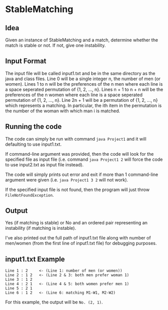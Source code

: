 # StableMatching

## Idea
Given an instance of StableMatching and a match, determine whether the match is stable or not. If not, give one instability.

## Input Format
The input file will be called input1.txt and be in the same directory as the java and class files.
Line 0 will be a single integer n, the number of men (or women). 
Lines 1 to n will be the preferences of the n men where each line is a space seperated permutation of {1, 2, ..., n}.
Lines n + 1 to n + n will be the preferences of the n women where each line is a space seperated permutation of {1, 2, ..., n}.
Line 2n + 1 will be a permutation of {1, 2, ..., n} which represents a matching. 
In particular, the ith item in the permutation is the number of the woman with which man i is matched.

## Running the code
The code can simply be run with command `java Project1` and it will defaulting to use input1.txt. 

If command-line argument was provided, then the code will look for the specified file as input file (i.e. command `java Project1 2` will force the code to use input2.txt as input file instead).

The code will simply prints out error and exit if more than 1 command-line argument were given (i.e. `java Project1 3 2` will not work).

If the specified input file is not found, then the program will just throw `FileNotFoundException`.

## Output
Yes (if matching is stable) or No and an ordered pair representing an instability (if matching is instable).

I've also printed out the full path of input1.txt file along with number of men/women (from the first line of input1.txt file) for debugging purposes.

## input1.txt Example
```
Line 1 : 2     <- (Line 1: number of men (or women))
Line 2 : 1 2   <- (Line 2 & 3: both men prefer woman 1)
Line 3 : 1 2
Line 4 : 2 1   <- (Line 4 & 5: both women prefer men 1)
Line 5 : 2 1
Line 6 : 1 2   <- (Line 6: matching M1-W1, M2-W2)
```
For this example, the output will be `No. (2, 1)`.

